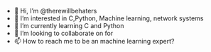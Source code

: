 - 👋 Hi, I’m @therewillbehaters
- 👀 I’m interested in C,Python, Machine learning, network systems
- 🌱 I’m currently learning C and Python
- 💞️ I’m looking to collaborate on for
- 📫 How to reach me to be an machine learning expert?

<!---
therewillbehaters/therewillbehaters is a ✨ special ✨ repository because its `README.md` (this file) appears on your GitHub profile.
You can click the Preview link to take a look at your changes.
--->
